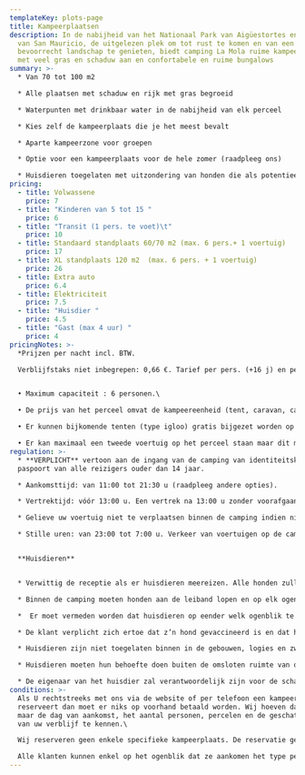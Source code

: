 ```yaml
---
templateKey: plots-page
title: Kampeerplaatsen
description: In de nabijheid van het Nationaal Park van Aigüestortes en het Meer
  van San Mauricio, de uitgelezen plek om tot rust te komen en van een
  bevoorrecht landschap te genieten, biedt camping La Mola ruime kampeerplaatsen
  met veel gras en schaduw aan en confortabele en ruime bungalows
summary: >-
  * Van 70 tot 100 m2

  * Alle plaatsen met schaduw en rijk met gras begroeid

  * Waterpunten met drinkbaar water in de nabijheid van elk perceel

  * Kies zelf de kampeerplaats die je het meest bevalt

  * Aparte kampeerzone voor groepen

  * Optie voor een kampeerplaats voor de hele zomer (raadpleeg ons)

  * Huisdieren toegelaten met uitzondering van honden die als potentieel gevaarlijk beschouwd worden
pricing:
  - title: Volwassene
    price: 7
  - title: "Kinderen van 5 tot 15 "
    price: 6
  - title: "Transit (1 pers. te voet)\t"
    price: 10
  - title: Standaard standplaats 60/70 m2 (max. 6 pers.+ 1 voertuig)
    price: 17
  - title: XL standplaats 120 m2  (max. 6 pers. + 1 voertuig)
    price: 26
  - title: Extra auto
    price: 6.4
  - title: Elektriciteit
    price: 7.5
  - title: "Huisdier "
    price: 4.5
  - title: "Gast (max 4 uur) "
    price: 4
pricingNotes: >-
  *Prijzen per nacht incl. BTW.

  Verblijfstaks niet inbegrepen: 0,66 €. Tarief per pers. (+16 j) en per dag met een maximum van 7 dagen.*


  • Maximum capaciteit : 6 personen.\

  • De prijs van het perceel omvat de kampeereenheid (tent, caravan, camper …) en één voertuig, dat op het perceel geparkeerd staat.\

  • Er kunnen bijkomende tenten (type igloo) gratis bijgezet worden op voorwaarde dat ze binnen de omtrek van het perceel staan.\

  • Er kan maximaal een tweede voertuig op het perceel staan maar dit moet geregistreerd en betaald worden volgens het van kracht zijnde tarief en moet binnen de omtrek van het perceel gestationeerd worden. Indien het op een ander perceel gestationeerd staat zal het tarief van het bezette extra-perceel moeten betaald worden.
regulation: >-
  * **VERPLICHT** vertoon aan de ingang van de camping van identiteitskaart of
  paspoort van alle reizigers ouder dan 14 jaar.

  * Aankomsttijd: van 11:00 tot 21:30 u (raadpleeg andere opties).

  * Vertrektijd: vóór 13:00 u. Een vertrek na 13:00 u zonder voorafgaande mededeling aan het onthaal brengt de betaling van een bijkomende nacht met zich mee.

  * Gelieve uw voertuig niet te verplaatsen binnen de camping indien niet strikt noodzakelijk.

  * Stille uren: van 23:00 tot 7:00 u. Verkeer van voertuigen op de camping verboden van 23:00 tot 7:00 u.


  **Huisdieren** 


  * Verwittig de receptie als er huisdieren meereizen. Alle honden zullen moeten geregistreerd worden bij de check-in en hun verblijf is onderworpen aan de betaling van het overeenstemmende tarief.

  * Binnen de camping moeten honden aan de leiband lopen en op elk ogenblik gecontroleerd worden; ze mogen nooit op een ander perceel dan dat van hun baasjes gaan liggen of een ander perceel doorkruisen.

  *  Er moet vermeden worden dat huisdieren op eender welk ogenblik te veel ongeoorloofd lawaai maken en nog minder in de stille uren.

  * De klant verplicht zich ertoe dat z’n hond gevaccineerd is en dat hij de door de wet vastgelegde fytosanitaire voorwaarden in acht neemt.

  * Huisdieren zijn niet toegelaten binnen in de gebouwen, logies en zwembad.

  * Huisdieren moeten hun behoefte doen buiten de omsloten ruimte van de camping. De eigenaars moeten in ieder geval de uitwerpselen van hun dieren oprapen en ze in een zak in de restafval-container deponeren.

  * De eigenaar van het huisdier zal verantwoordelijk zijn voor de schade die het kan veroorzaken zowel aan de andere kampeerders en hun goederen als aan de installaties van de camping.
conditions: >-
  Als U rechtstreeks met ons via de website of per telefoon een kampeerplaats
  reserveert dan moet er niks op voorhand betaald worden. Wij hoeven dan enkel
  maar de dag van aankomst, het aantal personen, percelen en de geschatte duur
  van uw verblijf te kennen.\

  Wij reserveren geen enkele specifieke kampeerplaats. De reservatie geeft U enkel de garantie dat U een kampeerplaats zal hebben ingeval de camping volzet zou zijn.\

  Alle klanten kunnen enkel op het ogenblik dat ze aankomen het type perceel dat ze gereserveerd hebben dat hen het meest bevalt onder de beschikbare plaatsen uitkiezen.
---
```


